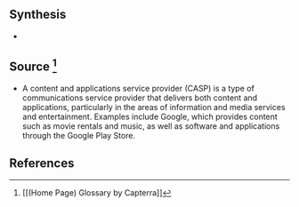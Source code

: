 ## Synthesis
- 
## Source [^1]
- A content and applications service provider (CASP) is a type of communications service provider that delivers both content and applications, particularly in the areas of information and media services and entertainment. Examples include Google, which provides content such as movie rentals and music, as well as software and applications through the Google Play Store.
## References

[^1]: [[(Home Page) Glossary by Capterra]]